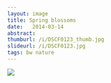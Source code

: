 ```yaml
---
layout: image
title: Spring blossoms
date:   2014-03-14
abstract: 
thumburl: /i/DSCF0123_thumb.jpg
slideurl: /i/DSCF0123.jpg
tags: bw nature
---
```

![]({{site.url}}/i/DSCF0123.jpg)

